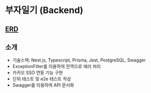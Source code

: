 # 부자일기 (Backend)

## [ERD](https://www.erdcloud.com/d/wvHZXTAu79p6Rirkn)

## 소개

- 기술스택: Nest.js, Typescript, Prisma, Jest, PostgreSQL, Swagger
- ExceptionFilter를 이용하여 전역으로 에러 처리
- 카카오 SSO 연동 기능 구현
- 단위 테스트 및 e2e 테스트 작성
- Swagger를 이용하여 API 문서화
